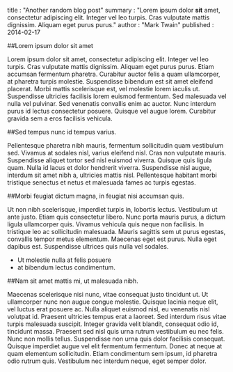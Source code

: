 title       : "Another random blog post"
summary     : "Lorem ipsum dolor **sit** amet, consectetur adipiscing elit. Integer vel leo turpis. Cras vulputate mattis dignissim. Aliquam eget purus purus."
author      : "Mark Twain"
published   : 2014-02-17

##Lorem ipsum dolor sit amet

Lorem ipsum dolor sit amet, consectetur adipiscing elit.
Integer vel leo turpis. Cras vulputate mattis dignissim. Aliquam eget purus purus. Etiam accumsan fermentum pharetra. Curabitur auctor felis a quam ullamcorper, at pharetra turpis molestie. Suspendisse bibendum est sit amet eleifend placerat. Morbi mattis scelerisque est, vel molestie lorem iaculis ut. Suspendisse ultricies facilisis lorem euismod fermentum. Sed malesuada vel nulla vel pulvinar. Sed venenatis convallis enim ac auctor. Nunc interdum purus id lectus consectetur posuere. Quisque vel augue lorem. Curabitur gravida sem a eros facilisis vehicula.

##Sed tempus nunc id tempus varius.

Pellentesque pharetra nibh mauris, fermentum sollicitudin quam vestibulum sed. Vivamus at sodales nisl, varius eleifend nisl. Cras non vulputate mauris. Suspendisse aliquet tortor sed nisl euismod viverra. Quisque quis ligula quam. Nulla id lacus et dolor hendrerit viverra. Suspendisse nisl augue, interdum sit amet nibh a, ultricies mattis nisl. Pellentesque habitant morbi tristique senectus et netus et malesuada fames ac turpis egestas.

##Morbi feugiat dictum magna, in feugiat nisi accumsan quis.

Ut non nibh scelerisque, imperdiet turpis in, lobortis lectus. Vestibulum ut ante justo. Etiam quis consectetur libero. Nunc porta mauris purus, a dictum ligula ullamcorper quis. Vivamus vehicula quis neque non facilisis. In tristique leo ac sollicitudin malesuada. Mauris sagittis sem ut purus egestas, convallis tempor metus elementum. Maecenas eget est purus. Nulla eget dapibus est. Suspendisse ultrices quis nulla vel sodales.

* Ut molestie nulla at felis posuere
* at bibendum lectus condimentum.

##Nam sit amet mattis mi, ut malesuada nibh.

Maecenas scelerisque nisi nunc, vitae consequat justo tincidunt ut. Ut ullamcorper nunc non augue congue molestie. Quisque lacinia neque elit, vel luctus erat posuere ac. Nulla aliquet euismod nisl, eu venenatis nisl volutpat id. Praesent ultricies tempus erat a laoreet. Sed interdum risus vitae turpis malesuada suscipit. Integer gravida velit blandit, consequat odio id, tincidunt massa. Praesent sed nisl quis urna rutrum vestibulum eu nec felis. Nunc non mollis tellus. Suspendisse non urna quis dolor facilisis consequat. Quisque imperdiet augue vel elit fermentum fermentum. Donec at neque at quam elementum sollicitudin. Etiam condimentum sem ipsum, id pharetra odio rutrum quis. Vestibulum nec interdum neque, eget semper dolor.
